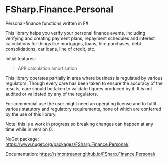 # FSharp.Finance.Personal

Personal-finance functions written in F#

This library helps you verify your personal finance events, including verifying and creating payment plans, repayment schedules 
and interest calculations for things like mortgages, loans, hire purchases, debt consolidations, car loans, line of credit, etc. 

Initial features:

> APR calculation
> amortisation

This library operates partially in area where business is regulated by various regulators.
Though every care has been taken to ensure the accuracy of the results, care should be taken to validate figures produced by it.
It is not audited or validated by any of the regulators.

For commercial use the user might need an operating license and to fulfil various statutory and regulatory requirements,
none of which are conferred by the use of this library.

Note: this is a work in progress so breaking changes can happen at any time while in version 0.

NuGet package: https://www.nuget.org/packages/FSharp.Finance.Personal/

Documentation: https://simontreanor.github.io/FSharp.Finance.Personal/

